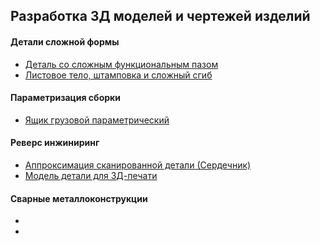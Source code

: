 ## Разработка 3Д моделей и чертежей изделий

#### Детали сложной формы
- [Деталь со сложным функциональным пазом](BASE/Деталь%20со%20сложным%20функциональным%20пазом.md)
- [Листовое тело, штамповка и сложный сгиб](BASE/Листовое%20тело,%20штамповка%20и%20сложный%20сгиб.md)

#### Параметризация сборки
- [Ящик грузовой параметрический](BASE/Ящик%20грузовой%20параметрический.md)

#### Реверс инжиниринг
- [Аппроксимация сканированной детали (Сердечник)](BASE/Аппроксимация%20сканированной%20детали%20(Сердечник).md)
- [Модель детали для 3Д-печати](BASE/Модель%20детали%20для%203Д-печати.md)

#### Сварные металлоконструкции
- 
- 
